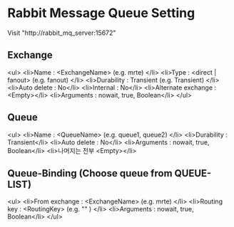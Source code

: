 Rabbit Message Queue Setting
============================

Visit "http://rabbit_mq_server:15672"

Exchange
--------
&lt;ul&gt;
&lt;li&gt;Name : &lt;ExchangeName&gt; (e.g. mrte) &lt;/li&gt;
&lt;li&gt;Type : &lt;direct | fanout&gt; (e.g. fanout) &lt;/li&gt;
&lt;li&gt;Durability : Transient (e.g. Transient) &lt;/li&gt;
&lt;li&gt;Auto delete : No&lt;/li&gt;
&lt;li&gt;Internal : No&lt;/li&gt;
&lt;li&gt;Alternate exchange : &lt;Empty&gt;&lt;/li&gt;
&lt;li&gt;Arguments : nowait, true, Boolean&lt;/li&gt;
&lt;/ul&gt;


Queue
-----
&lt;ul&gt;
&lt;li&gt;Name : &lt;QueueName&gt; (e.g. queue1, queue2) &lt;/li&gt;
&lt;li&gt;Durability : Transient&lt;/li&gt;
&lt;li&gt;Auto delete : No&lt;/li&gt;
&lt;li&gt;Arguments : nowait, true, Boolean&lt;/li&gt;
&lt;li&gt;나머지는 전부 &lt;Empty&gt;&lt;/li&gt;


Queue-Binding (Choose queue from QUEUE-LIST)
--------------------------------------------
&lt;ul&gt;
&lt;li&gt;From exchange : &lt;ExchangeName&gt; (e.g. mrte) &lt;/li&gt;
&lt;li&gt;Routing key : &lt;RoutingKey&gt; (e.g. "" ) &lt;/li&gt;
&lt;li&gt;Arguments : nowait, true, Boolean&lt;/li&gt;
&lt;/ul&gt;
